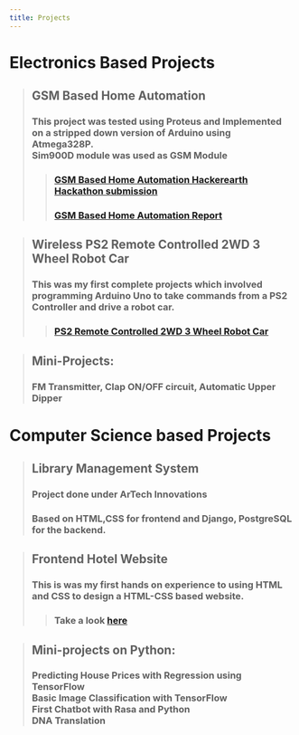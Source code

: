 ```yaml
---
title: Projects
---
```


# Electronics Based Projects
> ## GSM Based Home Automation
> ### This project was tested using Proteus and Implemented on a stripped down version of Arduino using Atmega328P. <br> Sim900D module was used as GSM Module <br>
>> ### [GSM Based Home Automation Hackerearth Hackathon submission](/projects/gha/GHA_HackerEarth)
>> ### [GSM Based Home Automation Report](/projects/gha/GHA_report)

> ## Wireless PS2 Remote Controlled 2WD 3 Wheel Robot Car
> ### This was my first complete projects which involved programming Arduino Uno to take commands from a PS2 Controller and drive a robot car.
>> ### [PS2 Remote Controlled 2WD 3 Wheel Robot Car](/projects/uno_ps2_wireless_robotcar)

> ## Mini-Projects:
> ### FM Transmitter, Clap ON/OFF circuit, Automatic Upper Dipper

# Computer Science based Projects
> ## Library Management System
> ### Project done under ArTech Innovations
> ### Based on HTML,CSS for frontend and Django, PostgreSQL for the backend.

> ## Frontend Hotel Website
> ### This is was my first hands on experience to using HTML and CSS to design a HTML-CSS based website. 
>> ### Take a look [here](/projects/abchotels/)

> ## Mini-projects on Python:
> ### Predicting House Prices with Regression using TensorFlow <br> Basic Image Classification with TensorFlow <br> First Chatbot with Rasa and Python <br> DNA Translation